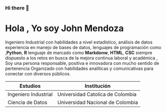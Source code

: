 ### Hi there 👋


# Hola , Yo soy  John Mendoza
Ingeniero Industrial con habilidades a nivel estadístico, análisis de datos experiencia en manejo de bases de datos, lenguajes de programación como  ,**Python**, **R**  lenguaje de marcado como **Markdonw**, **HTML**, **CSC** siempre dispuesto a los retos en busca de la mejora continua laboral y académica , Soy una persona responsable, positiva e innovadora con mucho sentido de pertenencia Organizado con habilidades analíticas y comunicativas para conectar con diversos públicos. 



| Estudios               | Institución |
| ------                 | ------ |
| Ingeniero Industrial   | Universidad Catolica de Colombia |
| Ciencia de Datos       | Universidad Nacional de Colombia |
